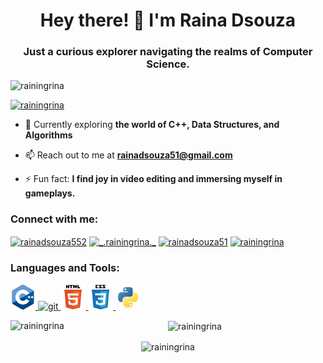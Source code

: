 <!-- Header -->
<h1 align="center">Hey there! 👋 I'm Raina Dsouza</h1>
<h3 align="center">Just a curious explorer navigating the realms of Computer Science.</h3>

<!-- Profile Views -->
<p align="left"> <img src="https://komarev.com/ghpvc/?username=rainingrina&label=Profile%20views&color=0e75b6&style=flat-square" alt="rainingrina" /> </p>

<!-- GitHub Trophies -->
<p align="left"> <a href="https://github.com/ryo-ma/github-profile-trophy"><img src="https://github-profile-trophy.vercel.app/?username=rainingrina" alt="rainingrina" /></a> </p>

<!-- Introduction and Learning -->
- 🌱 Currently exploring **the world of C++, Data Structures, and Algorithms**

- 📫 Reach out to me at **rainadsouza51@gmail.com**

- ⚡ Fun fact: **I find joy in video editing and immersing myself in gameplays.**

<!-- Connect with me -->
<h3 align="left">Connect with me:</h3>
<p align="left">
  <a href="https://linkedin.com/in/rainadsouza552" target="blank"><img align="center" src="https://raw.githubusercontent.com/rahuldkjain/github-profile-readme-generator/master/src/images/icons/Social/linked-in-alt.svg" alt="rainadsouza552" height="30" width="40" /></a>
  <a href="https://instagram.com/_.rainingrina._" target="blank"><img align="center" src="https://raw.githubusercontent.com/rahuldkjain/github-profile-readme-generator/master/src/images/icons/Social/instagram.svg" alt="_.rainingrina._" height="30" width="40" /></a>
  <a href="https://www.hackerrank.com/rainadsouza51" target="blank"><img align="center" src="https://raw.githubusercontent.com/rahuldkjain/github-profile-readme-generator/master/src/images/icons/Social/hackerrank.svg" alt="rainadsouza51" height="30" width="40" /></a>
  <a href="https://www.leetcode.com/rainingrina" target="blank"><img align="center" src="https://raw.githubusercontent.com/rahuldkjain/github-profile-readme-generator/master/src/images/icons/Social/leet-code.svg" alt="rainingrina" height="30" width="40" /></a>
</p>

<!-- Languages and Tools -->
<h3 align="left">Languages and Tools:</h3>
<p align="left">
  <a href="https://www.w3schools.com/cpp/" target="_blank" rel="noreferrer">
    <img src="https://raw.githubusercontent.com/devicons/devicon/master/icons/cplusplus/cplusplus-original.svg" alt="cplusplus" width="40" height="40"/>
  </a>
  <a href="https://git-scm.com/" target="_blank" rel="noreferrer">
    <img src="https://www.vectorlogo.zone/logos/git-scm/git-scm-icon.svg" alt="git" width="40" height="40"/>
  </a>
  <a href="https://www.w3.org/html/" target="_blank" rel="noreferrer">
    <img src="https://raw.githubusercontent.com/devicons/devicon/master/icons/html5/html5-original-wordmark.svg" alt="html5" width="40" height="40"/>
  </a>
  <a href="https://developer.mozilla.org/en-US/docs/Web/CSS" target="_blank" rel="noreferrer">
  <img src="https://raw.githubusercontent.com/devicons/devicon/master/icons/css3/css3-original-wordmark.svg" alt="css3" width="40" height="40"/>
</a>
  <a href="https://www.python.org" target="_blank" rel="noreferrer">
    <img src="https://raw.githubusercontent.com/devicons/devicon/master/icons/python/python-original.svg" alt="python" width="40" height="40"/>
  </a>
</p>

<!-- Stats -->
<p align="center">
  <img align="left" src="https://github-readme-stats.vercel.app/api/top-langs?username=rainingrina&show_icons=true&locale=en&layout=compact&theme=dracula" alt="rainingrina" />
</p>

<p align="center">
  <img align="center" src="https://github-readme-stats.vercel.app/api?username=rainingrina&show_icons=true&locale=en&theme=dracula" alt="rainingrina" />
</p>

<p align="center">
  <img align="center" src="https://github-readme-streak-stats.herokuapp.com/?user=rainingrina&theme=dracula" alt="rainingrina" />
</p>
